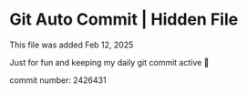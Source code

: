 # Git Auto Commit | Hidden File

This file was added Feb 12, 2025

Just for fun and keeping my daily git commit active 🤪

commit number: 2426431
